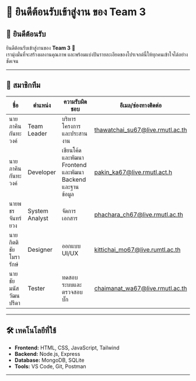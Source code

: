 # 🎉 ยินดีต้อนรับเข้าสู่งาน ของ Team 3

## 🌟 ยินดีต้อนรับ  
ยินดีต้อนรับเข้าสู่งานของ **Team 3** 🎊  
เรามุ่งมั่นที่จะสร้างผลงานคุณภาพ และพร้อมแบ่งปันรายละเอียดของโปรเจกต์นี้ให้ทุกคนเข้าใจได้อย่างชัดเจน  

---

## 👥 สมาชิกทีม

| ชื่อ                     | ตำแหน่ง           | ความรับผิดชอบ                     | อีเมล/ช่องทางติดต่อ         |
|--------------------------|-------------------|-------------------------------------|--------------------------------|
| นายภาคิน กันทะวงค์         | Team Leader   | บริหารโครงการและประสานงาน        | thawatchai_su67@live.rmutl.ac.th            |
| นายภาคิน กันทะวงค์      | Developer        | เขียนโค้ดและพัฒนา Frontend และพัฒนา Backend และฐานข้อมูล         |  pakin_ka67@live.rmutl.act.h          |
| นายพชร จันทร์ยวง     | System Analyst     |  จัดการเอกสาร                               |    phachara_ch67@live.rmutl.ac.th          |
| นายกิตติชัย โมรารักษ์ | Designer            | ออกแบบ UI/UX                       | kittichai_mo67@live.rumtl.ac.th          |
| นายชัยมนัส วัฒนปรีดา    | Tester           | ทดสอบระบบและตรวจสอบบั๊ก          | chaimanat_wa67@live.rmutl.ac.th          |


---

## 🛠️ เทคโนโลยีที่ใช้  
- **Frontend:** HTML, CSS, JavaScript, Tailwind  
- **Backend:** Node.js, Express  
- **Database:** MongoDB, SQLite  
- **Tools:** VS Code, Git, Postman  

---


